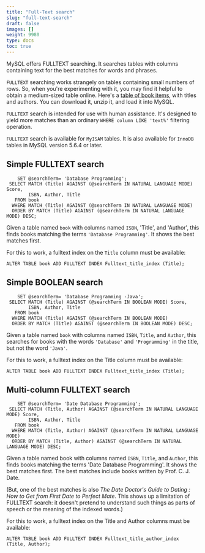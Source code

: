 ```yaml
---
title: "Full-Text search"
slug: "full-text-search"
draft: false
images: []
weight: 9980
type: docs
toc: true
---
```


MySQL offers FULLTEXT searching. It searches tables with columns containing text for the best matches for words and phrases.  

`FULLTEXT` searching works strangely on tables containing small numbers of rows. So, when you're experimenting with it, you may find it helpful to obtain a medium-sized table online. Here's a [table of book items][1], with titles and authors.  You can download it, unzip it, and load it into MySQL.

`FULLTEXT` search is intended for use with human assistance. It's designed to yield more matches than an ordinary `WHERE column LIKE 'text%'` filtering operation. 

`FULLTEXT` search is available for `MyISAM` tables. It is also available for `InnoDB` tables in MySQL version 5.6.4 or later.


  [1]: http://www.plumislandmedia.net/wp-content/uploads/2017/01/book.zip

## Simple FULLTEXT search
        SET @searchTerm= 'Database Programming';
     SELECT MATCH (Title) AGAINST (@searchTerm IN NATURAL LANGUAGE MODE) Score,
            ISBN, Author, Title 
       FROM book
      WHERE MATCH (Title) AGAINST (@searchTerm IN NATURAL LANGUAGE MODE)
      ORDER BY MATCH (Title) AGAINST (@searchTerm IN NATURAL LANGUAGE MODE) DESC;

  
Given a table named `book` with columns named `ISBN`, 'Title', and 'Author', this finds books matching the terms `'Database Programming'`.  It shows the best matches first.

For this to work, a fulltext index on the `Title` column must be available:

    ALTER TABLE book ADD FULLTEXT INDEX Fulltext_title_index (Title);




## Simple BOOLEAN search
        SET @searchTerm= 'Database Programming -Java';
     SELECT MATCH (Title) AGAINST (@searchTerm IN BOOLEAN MODE) Score,
            ISBN, Author, Title 
       FROM book
      WHERE MATCH (Title) AGAINST (@searchTerm IN BOOLEAN MODE)
      ORDER BY MATCH (Title) AGAINST (@searchTerm IN BOOLEAN MODE) DESC;

Given a table named `book` with columns named `ISBN`, `Title`, and `Author`,  this searches for books with the words `'Database'` and `'Programming'` in the title, but not the word `'Java'`.
 
For this to work, a fulltext index on the Title column must be available:

    ALTER TABLE book ADD FULLTEXT INDEX Fulltext_title_index (Title);

## Multi-column FULLTEXT search
        SET @searchTerm= 'Date Database Programming';
     SELECT MATCH (Title, Author) AGAINST (@searchTerm IN NATURAL LANGUAGE MODE) Score,
            ISBN, Author, Title 
       FROM book
      WHERE MATCH (Title, Author) AGAINST (@searchTerm IN NATURAL LANGUAGE MODE)
      ORDER BY MATCH (Title, Author) AGAINST (@searchTerm IN NATURAL LANGUAGE MODE) DESC;

Given a table named book with columns named `ISBN`, `Title`, and `Author`, this finds books matching the terms 'Date Database Programming'. It shows the best matches first. The best matches include books written by Prof. C. J. Date. 

(But, one of the best matches is also *The Date Doctor's Guide to Dating : How to Get from First Date to Perfect Mate*.  This shows up a limitation of FULLTEXT search: it doesn't pretend to understand such things as parts of speech or the meaning of the indexed words.)

For this to work, a fulltext index on the Title and Author columns must be available:

    ALTER TABLE book ADD FULLTEXT INDEX Fulltext_title_author_index (Title, Author);



